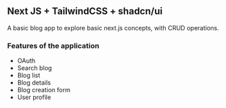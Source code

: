 ## Next JS + TailwindCSS + shadcn/ui

A basic blog app to explore basic next.js concepts, with CRUD operations.

### Features of the application

* OAuth
* Search blog
* Blog list
* Blog details
* Blog creation form
* User profile

